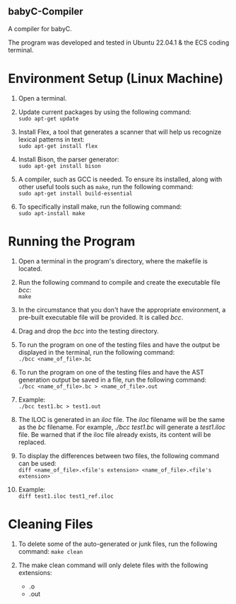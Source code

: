 ## babyC-Compiler
A compiler for babyC.

The program was developed and tested in Ubuntu 22.04.1 & the ECS coding terminal.

# Environment Setup (Linux Machine)
1. Open a terminal.
2. Update current packages by using the following command:<br />
   `sudo apt-get update`
   
3. Install Flex, a tool that generates a scanner that will help us recognize lexical patterns in text:<br />
   `sudo apt-get install flex`
   
4. Install Bison, the parser generator:<br />
   `sudo apt-get install bison`
   
5. A compiler, such as GCC is needed. To ensure its installed, along with other
   useful tools such as `make`, run the following command:<br />
   `sudo apt-get install build-essential`
   
6. To specifically install make, run the following command:<br />
   `sudo apt-install make`
   
# Running the Program
1. Open a terminal in the program's directory, where the makefile is located.

2. Run the following command to compile and create the executable file *bcc*:<br />
   `make`
   
3. In the circumstance that you don't have the appropriate environment, a pre-built
   executable file will be provided. It is called *bcc*.
    
4. Drag and drop the *bcc* into the testing directory. 

5. To run the program on one of the testing files and have the output be displayed
   in the terminal, run the following command:<br />
   `./bcc <name_of_file>.bc`
    
6. To run the program on one of the testing files and have the AST generation output
   be saved in a file, run the following command:<br />
   `./bcc <name_of_file>.bc > <name_of_file>.out`
    
7. Example:<br />
   `./bcc test1.bc > test1.out`

8. The ILOC is generated in an *iloc* file. The *iloc* filename will be the same as the
   *bc* filename. For example, *./bcc test1.bc* will generate a *test1.iloc* file. Be
   warned that if the iloc file already exists, its content will be replaced.

8. To display the differences between two files, the following command can be used:<br />
   `diff <name_of_file>.<file's extension> <name_of_file>.<file's extension>`

9. Example:<br />
   `diff test1.iloc test1_ref.iloc`

# Cleaning Files
1. To delete some of the auto-generated or junk files, run the following command:
   `make clean`

2. The make clean command will only delete files with the following extensions:
   - .o
   - .out